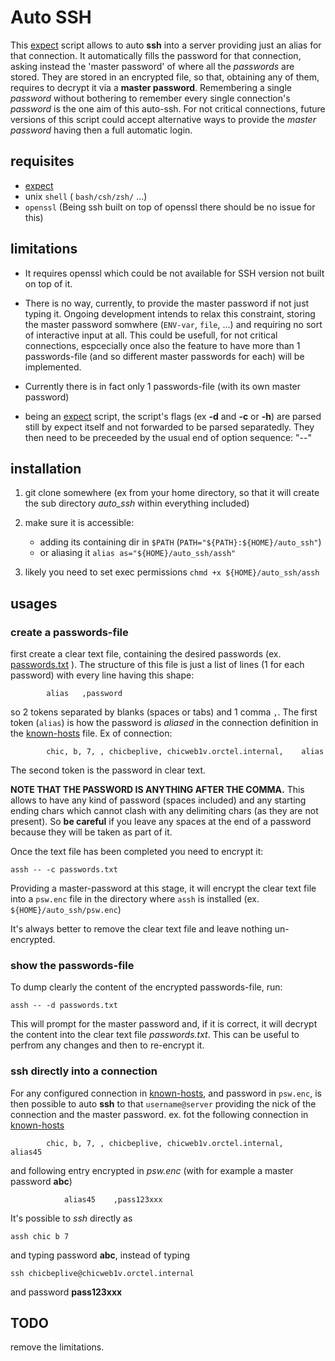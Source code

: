 # Auto SSH
This [expect](https://en.wikipedia.org/wiki/Expect) script allows to auto __ssh__ into a server providing just an alias for that connection. It automatically fills the password for that connection, asking instead the 'master password' of where all the _passwords_ are stored. They are stored in an encrypted file, so that, obtaining any of them, requires to decrypt it via a __master password__. Remembering a single _password_ without bothering to remember every single connection's _password_ is the one aim of this auto-ssh. For not critical connections, future versions of this script could accept alternative ways to provide the _master password_ having then a full automatic login.

## requisites
* [expect](https://en.wikipedia.org/wiki/Expect)
* unix `shell` ( `bash/csh/zsh/` ...)
* `openssl`   (Being ssh built on top of openssl there should be no issue for this)

## limitations
* It requires openssl which could be not available for SSH version not built on top of it.

* There is no way, currently, to provide the master password if not just typing it. Ongoing development intends to relax this constraint, storing the master password somwhere (`ENV-var`, `file`, ...) and requiring no sort of interactive input at all. This could be usefull, for not critical connections, espcecially once also the feature to have more than 1 passwords-file (and so different master passwords for each) will be implemented.

* Currently there is in fact only 1 passwords-file (with its own master password)

* being an [expect](https://en.wikipedia.org/wiki/Expect) script, the script's flags (ex __-d__
and __-c__ or __-h__) are parsed still by expect itself and not forwarded to be parsed separatedly. They then need to be preceeded by the usual end of option sequence: "--"

## installation
1. git clone somewhere (ex from your home directory, so that it will create the sub directory _auto_ssh_ within everything included)

2. make sure it is accessible:
     * adding its containing dir in `$PATH` (`PATH="${PATH}:${HOME}/auto_ssh"`)
     * or aliasing it `alias as="${HOME}/auto_ssh/assh"`

3. likely you need to set exec permissions `chmd +x ${HOME}/auto_ssh/assh`

## usages

### create a passwords-file
first create a clear text file, containing the desired passwords (ex. [passwords.txt](https://github.com/sbasile-ch/auto_ssh/blob/master/passwords.txt) ). The structure of this file is just a list of lines (1 for each password) with every line having this shape:
```shell
        alias   ,password
```
so 2 tokens separated by blanks (spaces or tabs) and 1 comma `,`. The first token (`alias`) is how the password is _aliased_ in the connection definition in the [known-hosts](https://github.com/sbasile-ch/auto_ssh/blob/master/known_hosts) file.
Ex of connection:
```shell
        chic, b, 7, , chicbeplive, chicweb1v.orctel.internal,    alias
```
The second token is the password in clear text.

__NOTE THAT THE PASSWORD IS ANYTHING AFTER THE COMMA.__ This allows to have any kind of password (spaces included) and any starting ending chars which cannot clash with any delimiting chars (as they are not present). So __be careful__ if you leave any spaces at the end of a password because they will be taken as part of it.

Once the text file has been completed you need to encrypt it:
```shell
assh -- -c passwords.txt
```
Providing a master-password at this stage, it will encrypt the clear text file into a `psw.enc` file in the directory where `assh` is installed (ex. `${HOME}/auto_ssh/psw.enc`)

It's always better to remove the clear text file and leave nothing un-encrypted.

### show the passwords-file
To dump clearly the content of the encrypted passwords-file, run:

```shell
assh -- -d passwords.txt
```

This will prompt for the master password and, if it is correct, it will decrypt the content into the clear text file _passwords.txt_. This can be useful to perfrom any changes and then to re-encrypt it.


### ssh directly into a connection
For any configured connection in [known-hosts](https://github.com/sbasile-ch/auto_ssh/blob/master/known_hosts), and password in `psw.enc`, is then possible to auto **ssh** to that `username@server` providing the nick of the connection and the master password.
ex.
fot the following connection in [known-hosts](https://github.com/sbasile-ch/auto_ssh/blob/master/known_hosts)
```shell
        chic, b, 7, , chicbeplive, chicweb1v.orctel.internal,    alias45
```
and following entry encrypted in _psw.enc_   (with for example a master password __abc__)
```shell
            alias45    ,pass123xxx
```

It's possible to _ssh_ directly as
```shell
assh chic b 7
```

and typing password __abc__, instead of typing

```shell
ssh chicbeplive@chicweb1v.orctel.internal
```

and password __pass123xxx__

## TODO

remove the limitations.

